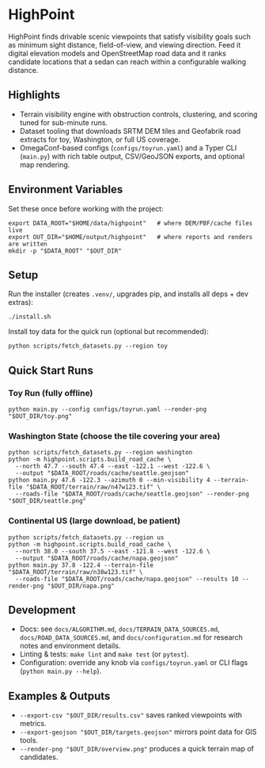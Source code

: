 # HighPoint

HighPoint finds drivable scenic viewpoints that satisfy visibility goals such as minimum sight distance, field-of-view, and viewing direction. Feed it digital elevation models and OpenStreetMap road data and it ranks candidate locations that a sedan can reach within a configurable walking distance.

## Highlights

- Terrain visibility engine with obstruction controls, clustering, and scoring tuned for sub-minute runs.
- Dataset tooling that downloads SRTM DEM tiles and Geofabrik road extracts for toy, Washington, or full US coverage.
- OmegaConf-based configs (`configs/toyrun.yaml`) and a Typer CLI (`main.py`) with rich table output, CSV/GeoJSON exports, and optional map rendering.

## Environment Variables

Set these once before working with the project:

```
export DATA_ROOT="$HOME/data/highpoint"   # where DEM/PBF/cache files live
export OUT_DIR="$HOME/output/highpoint"   # where reports and renders are written
mkdir -p "$DATA_ROOT" "$OUT_DIR"
```

## Setup

Run the installer (creates `.venv/`, upgrades pip, and installs all deps + dev extras):

```
./install.sh
```

Install toy data for the quick run (optional but recommended):

```
python scripts/fetch_datasets.py --region toy
```

## Quick Start Runs

### Toy Run (fully offline)

```
python main.py --config configs/toyrun.yaml --render-png "$OUT_DIR/toy.png"
```

### Washington State (choose the tile covering your area)

```
python scripts/fetch_datasets.py --region washington
python -m highpoint.scripts.build_road_cache \
  --north 47.7 --south 47.4 --east -122.1 --west -122.6 \
  --output "$DATA_ROOT/roads/cache/seattle.geojson"
python main.py 47.6 -122.3 --azimuth 0 --min-visibility 4 --terrain-file "$DATA_ROOT/terrain/raw/n47w123.tif" \
  --roads-file "$DATA_ROOT/roads/cache/seattle.geojson" --render-png "$OUT_DIR/seattle.png"
```

### Continental US (large download, be patient)

```
python scripts/fetch_datasets.py --region us
python -m highpoint.scripts.build_road_cache \
  --north 38.0 --south 37.5 --east -121.8 --west -122.6 \
  --output "$DATA_ROOT/roads/cache/napa.geojson"
python main.py 37.8 -122.4 --terrain-file "$DATA_ROOT/terrain/raw/n38w123.tif" \
  --roads-file "$DATA_ROOT/roads/cache/napa.geojson" --results 10 --render-png "$OUT_DIR/napa.png"
```

## Development

- Docs: see `docs/ALGORITHM.md`, `docs/TERRAIN_DATA_SOURCES.md`, `docs/ROAD_DATA_SOURCES.md`, and `docs/configuration.md` for research notes and environment details.
- Linting & tests: `make lint` and `make test` (or `pytest`).
- Configuration: override any knob via `configs/toyrun.yaml` or CLI flags (`python main.py --help`).

## Examples & Outputs

- `--export-csv "$OUT_DIR/results.csv"` saves ranked viewpoints with metrics.
- `--export-geojson "$OUT_DIR/targets.geojson"` mirrors point data for GIS tools.
- `--render-png "$OUT_DIR/overview.png"` produces a quick terrain map of candidates.
